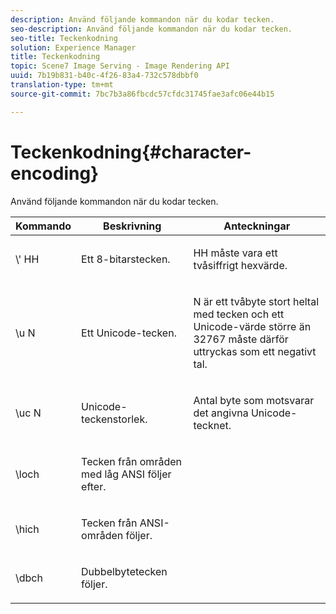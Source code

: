 ```yaml
---
description: Använd följande kommandon när du kodar tecken.
seo-description: Använd följande kommandon när du kodar tecken.
seo-title: Teckenkodning
solution: Experience Manager
title: Teckenkodning
topic: Scene7 Image Serving - Image Rendering API
uuid: 7b19b831-b40c-4f26-83a4-732c578dbbf0
translation-type: tm+mt
source-git-commit: 7bc7b3a86fbcdc57cfdc31745fae3afc06e44b15

---
```



# Teckenkodning{#character-encoding}

Använd följande kommandon när du kodar tecken.

<table id="table_EB0C1B674BEA4A37964FB4BF559E0005"> 
 <thead> 
  <tr> 
   <th class="entry"> Kommando </th> 
   <th class="entry"> Beskrivning </th> 
   <th class="entry"> Anteckningar </th> 
  </tr> 
 </thead>
 <tbody> 
  <tr> 
   <td> <span class="codeph">\'<span class="varname"> HH</span></span> </td> 
   <td> <p>Ett 8-bitarstecken. </p> </td> 
   <td> <p><span class="varname"> HH</span> måste vara ett tvåsiffrigt hexvärde. </p> </td> 
  </tr> 
  <tr> 
   <td> <span class="codeph">\u<span class="varname"> N</span></span> </td> 
   <td> <p>Ett Unicode-tecken. </p> </td> 
   <td> <p><span class="varname"> N</span> är ett tvåbyte stort heltal med tecken och ett Unicode-värde större än 32767 måste därför uttryckas som ett negativt tal. </p> </td> 
  </tr> 
  <tr> 
   <td> <span class="codeph">\uc<span class="varname"> N</span></span> </td> 
   <td> <p>Unicode-teckenstorlek. </p> </td> 
   <td> <p>Antal byte som motsvarar det angivna Unicode-tecknet. </p> </td> 
  </tr> 
  <tr> 
   <td> <span class="codeph"> \loch </span> </td> 
   <td> <p>Tecken från områden med låg ANSI följer efter. </p> </td> 
   <td> <p> </p> </td> 
  </tr> 
  <tr> 
   <td> <span class="codeph"> \hich </span> </td> 
   <td> <p>Tecken från ANSI-områden följer. </p> </td> 
   <td> <p> </p> </td> 
  </tr> 
  <tr> 
   <td> <span class="codeph"> \dbch </span> </td> 
   <td> <p>Dubbelbytetecken följer. </p> </td> 
   <td> <p> </p> </td> 
  </tr> 
 </tbody> 
</table>


